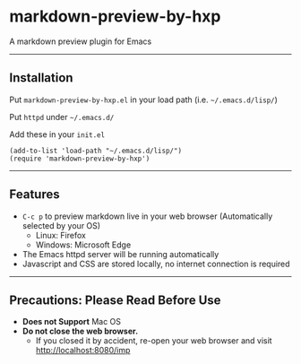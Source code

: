 # markdown-preview-by-hxp #
 A markdown preview plugin for Emacs

---
## Installation ##
Put `markdown-preview-by-hxp.el` in your load path (i.e. `~/.emacs.d/lisp/`)

Put `httpd` under `~/.emacs.d/`

Add these in your `init.el`
```
(add-to-list 'load-path "~/.emacs.d/lisp/")
(require 'markdown-preview-by-hxp')
```
---

## Features ##
  * `C-c p` to preview markdown live in your web browser (Automatically selected by your OS)
    * Linux: Firefox
    * Windows: Microsoft Edge
  * The Emacs httpd server will be running automatically
  * Javascript and CSS are stored locally, no internet connection is required
  
---

## Precautions: Please Read Before Use ##
* **Does not Support** Mac OS
* **Do not close the web browser.** 
  * If you closed it by accident, re-open your web browser and visit [http://localhost:8080/imp](http://localhost:8080/imp)
